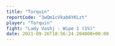 ```yaml
---
title: "Torquin"
reportCode: "3wQm1cVkab6YKLzt"
player: "Torquin"
fight: "Lady Vashj - Wipe 1 (1%)"
date: 2021-09-26T18:56:24.204000+00:00
---
```

